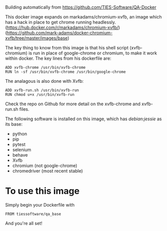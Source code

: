 Building automatically from https://github.com/TIES-Software/QA-Docker

This docker image expands on markadams/chromium-xvfb, an image which has a hack in place to get chrome running headlessly. (https://hub.docker.com/r/markadams/chromium-xvfb/) (https://github.com/mark-adams/docker-chromium-xvfb/tree/master/images/base)

The key thing to know from this image is that his shell script (xvfb-chromium) is run in place of google-chrome or chromium, to make it work within docker. The key lines from his dockerfile are:
```
ADD xvfb-chrome /usr/bin/xvfb-chrome
RUN ln -sf /usr/bin/xvfb-chrome /usr/bin/google-chrome
```

The analagous is also done with Xvfb:
```
ADD xvfb-run.sh /usr/bin/xvfb-run
RUN chmod u+x /usr/bin/xvfb-run
```

Check the repo on Github for more detail on the xvfb-chrome and xvfb-run.sh files.


The following software is installed on this image, which has *debian:jessie* as its base:
* python
* pip
* pytest
* selenium
* behave
* Xvfb
* chromium (not google-chrome)
* chromedriver (most recent stable)

# To use this image

Simply begin your Dockerfile with 
```
FROM tiessoftware/qa_base
```

And you're all set!
